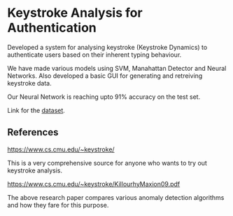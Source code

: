 # Keystroke Analysis for Authentication

Developed a system for analysing keystroke (Keystroke Dynamics) to authenticate users based on their inherent typing behaviour.

We have made various models using SVM, Manahattan Detector and Neural Networks.
Also developed a basic GUI for generating and retreiving keystroke data.

Our Neural Network is reaching upto 91% accuracy on the test set.

Link for the <a href="https://www.cs.cmu.edu/~keystroke/">dataset</a>.

## References
https://www.cs.cmu.edu/~keystroke/

This is a very comprehensive source for anyone who wants to try out keystroke analysis.

https://www.cs.cmu.edu/~keystroke/KillourhyMaxion09.pdf

The above research paper compares various anomaly detection algorithms and how they fare for this purpose.

